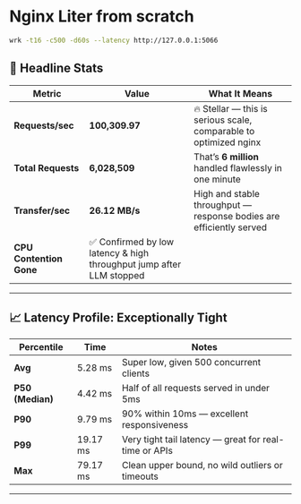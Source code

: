 # Nginx Liter from scratch

```bash
wrk -t16 -c500 -d60s --latency http://127.0.0.1:5066
```

## 🚀 Headline Stats

| Metric                  | Value                                                               | What It Means                                                       |
| ----------------------- | ------------------------------------------------------------------- | ------------------------------------------------------------------- |
| **Requests/sec**        | **100,309.97**                                                      | 🔥 Stellar — this is serious scale, comparable to optimized nginx   |
| **Total Requests**      | **6,028,509**                                                       | That’s **6 million** handled flawlessly in one minute               |
| **Transfer/sec**        | **26.12 MB/s**                                                      | High and stable throughput — response bodies are efficiently served |
| **CPU Contention Gone** | ✅ Confirmed by low latency & high throughput jump after LLM stopped |                                                                     |

---

## 📈 Latency Profile: Exceptionally Tight

| Percentile       | Time     | Notes                                                 |
| ---------------- | -------- | ----------------------------------------------------- |
| **Avg**          | 5.28 ms  | Super low, given 500 concurrent clients               |
| **P50 (Median)** | 4.42 ms  | Half of all requests served in under 5ms              |
| **P90**          | 9.79 ms  | 90% within 10ms — excellent responsiveness            |
| **P99**          | 19.17 ms | Very tight tail latency — great for real-time or APIs |
| **Max**          | 79.17 ms | Clean upper bound, no wild outliers or timeouts       |

---

